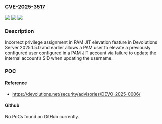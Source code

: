 ### [CVE-2025-3517](https://cve.mitre.org/cgi-bin/cvename.cgi?name=CVE-2025-3517)
![](https://img.shields.io/static/v1?label=Product&message=Devolutions%20Server&color=blue)
![](https://img.shields.io/static/v1?label=Version&message=0%3C%3D%202025.1.5.0%20&color=brighgreen)
![](https://img.shields.io/static/v1?label=Vulnerability&message=CWE-266%3A%20Incorrect%20Privilege%20Assignment&color=brighgreen)

### Description

Incorrect privilege assignment in PAM JIT elevation feature in Devolutions Server 2025.1.5.0 and earlier allows a PAM user to elevate a previously configured user configured in a PAM JIT account via failure to update the internal account’s SID when updating the username.

### POC

#### Reference
- https://devolutions.net/security/advisories/DEVO-2025-0006/

#### Github
No PoCs found on GitHub currently.

